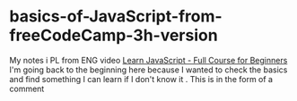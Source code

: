 # basics-of-JavaScript-from-freeCodeCamp-3h-version
My notes i PL from ENG video
[Learn JavaScript - Full Course for Beginners ](https://www.youtube.com/watch?v=PkZNo7MFNFg&t=872s&ab_channel=freeCodeCamp.org)
I'm going back to the beginning here because I wanted to check the basics and find something I can learn if I don't know it . This is in the form of a comment
